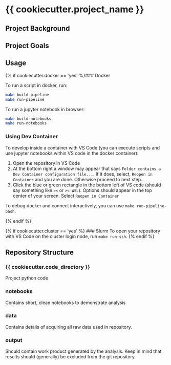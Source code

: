 # {{ cookiecutter.project_name }}

## Project Background

## Project Goals

## Usage

{% if cookiecutter.docker == 'yes' %}### Docker

To run a script in docker, run:
```bash
make build-pipeline
make run-pipeline
```
To run a jupyter notebook in browser:
```bash
make build-notebooks
make run-notebooks
```

### Using Dev Container
To develop inside a container with VS Code (you can execute scripts and use jupyter notebooks within VS code in the docker container):

1. Open the repository in VS Code
1. At the bottom right a window may appear that says `Folder contains a Dev Container configuration file...`. If it does, select, `Reopen in Container` and you are done. Otherwise proceed to next step. 
1. Click the blue or green rectangle in the bottom left of VS code (should say something like `><` or `>< WSL`). Options should appear in the top center of your screen. Select `Reopen in Container`

To debug docker and connect interactively, you can use `make run-pipeline-bash`.

{% endif %}

{% if cookiecutter.cluster == 'yes' %} ### Slurm
To open your repository with VS Code on the cluster login node, run `make run-ssh`. 
{% endif %}

## Repository Structure

### {{ cookiecutter.code_directory }}
Project python code

### notebooks
Contains short, clean notebooks to demonstrate analysis

### data
Contains details of acquiring all raw data used in repository.

### output
Should contain work product generated by the analysis. Keep in mind that results should (generally) be excluded from the git repository.
